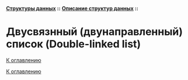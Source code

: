 **[Структуры данных](../../README.md#data-structures) ::** 
**[Описание структур данных](../../README.md#data-structures-descriptions) ::**
# Двусвязнный (двунаправленный) список (Double-linked list)

<!--

-->

[К оглавлению](../../README.md#data-structures-descriptions)



[К оглавлению](../../README.md#data-structures-descriptions)
